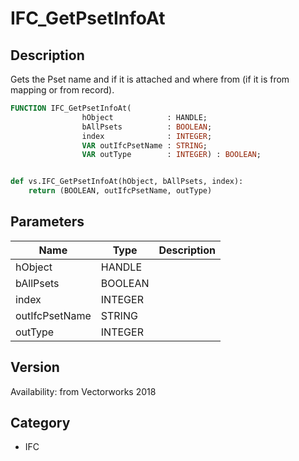 # IFC_GetPsetInfoAt

## Description
Gets the Pset name and if it is attached and where from (if it is from mapping or from record).

```pascal
FUNCTION IFC_GetPsetInfoAt(
				hObject            : HANDLE;
				bAllPsets          : BOOLEAN;
				index              : INTEGER;
				VAR outIfcPsetName : STRING;
				VAR outType        : INTEGER) : BOOLEAN;
```

```python

def vs.IFC_GetPsetInfoAt(hObject, bAllPsets, index):
    return (BOOLEAN, outIfcPsetName, outType)
```

## Parameters
|Name|Type|Description|
|---|---|---|
|hObject|HANDLE||
|bAllPsets|BOOLEAN||
|index|INTEGER||
|outIfcPsetName|STRING||
|outType|INTEGER||

## Version
Availability: from Vectorworks 2018
## Category
* IFC

